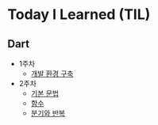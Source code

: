 # Today I Learned (TIL)

## Dart
- 1주차
  - [개발 환경 구축](https://github.com/kimjunseo7565/Today-I-Learned-TIL-/blob/main/Dart/1%EC%A3%BC%EC%B0%A8/%EA%B0%9C%EB%B0%9C%ED%99%98%EA%B2%BD%EA%B5%AC%EC%B6%95.md)
- 2주차
  - [기본 문법](https://github.com/kimjunseo7565/Today-I-Learned-TIL-/blob/main/Dart/2%EC%A3%BC%EC%B0%A8/%EA%B8%B0%EB%B3%B8%EB%AC%B8%EB%B2%95.md)
  - [함수](https://github.com/kimjunseo7565/Today-I-Learned-TIL-/blob/main/Dart/2%EC%A3%BC%EC%B0%A8/%ED%95%A8%EC%88%98.md)
  - [분기와 반복](https://github.com/kimjunseo7565/Today-I-Learned-TIL-/blob/main/Dart/2%EC%A3%BC%EC%B0%A8/%EB%B6%84%EA%B8%B0%EC%99%80%EB%B0%98%EB%B3%B5.md)
